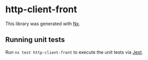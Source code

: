 # http-client-front

This library was generated with [Nx](https://nx.dev).

## Running unit tests

Run `nx test http-client-front` to execute the unit tests via [Jest](https://jestjs.io).

